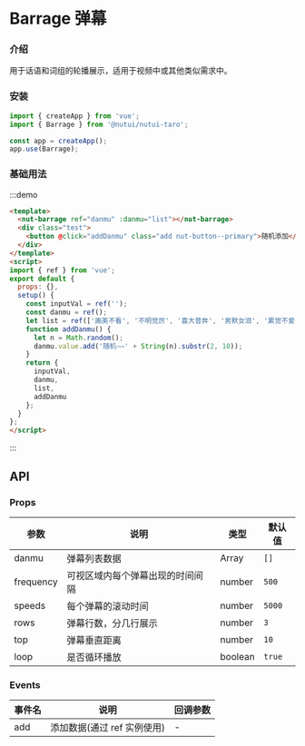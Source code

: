 # Barrage 弹幕

### 介绍

用于话语和词组的轮播展示，适用于视频中或其他类似需求中。

### 安装

``` javascript
import { createApp } from 'vue';
import { Barrage } from '@nutui/nutui-taro';

const app = createApp();
app.use(Barrage);
```


### 基础用法

:::demo

```html
<template>
  <nut-barrage ref="danmu" :danmu="list"></nut-barrage>
  <div class="test">
    <button @click="addDanmu" class="add nut-button--primary">随机添加</button>
  </div>
</template>
<script>
import { ref } from 'vue';
export default {
  props: {},
  setup() {
    const inputVal = ref('');
    const danmu = ref();
    let list = ref(['画美不看', '不明觉厉', '喜大普奔', '男默女泪', '累觉不爱', '爷青结-']);
    function addDanmu() {
      let n = Math.random();
      danmu.value.add('随机——' + String(n).substr(2, 10));
    }
    return {
      inputVal,
      danmu,
      list,
      addDanmu
    };
  }
};
</script>
```

:::


## API

### Props


| 参数         | 说明                             | 类型   | 默认值           |
|--------------|----------------------------------|--------|------------------|
| danmu         | 弹幕列表数据               | Array | `[]`              |
| frequency        | 可视区域内每个弹幕出现的时间间隔                         | number | `500`               |
| speeds         | 每个弹幕的滚动时间 | number |  `5000`               |
| rows  | 弹幕行数，分几行展示     | number | `3` |
| top  | 弹幕垂直距离    | number | `10` |
| loop  | 是否循环播放     | boolean | `true` |

### Events

| 事件名 | 说明           | 回调参数     |
|--------|----------------|--------------|
| add  | 添加数据(通过 ref 实例使用) | - |